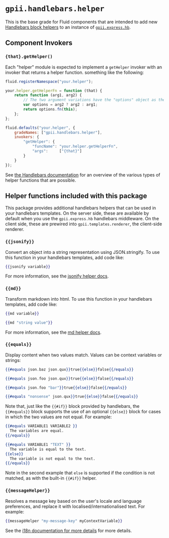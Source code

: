 # `gpii.handlebars.helper`

This is the base grade for Fluid components that are intended to add new [Handlebars block helpers](http://handlebarsjs.com/block_helpers.html)
to an instance of [`gpii.express.hb`](handlebars.md).

## Component Invokers

### `{that}.getHelper()`

Each "helper" module is expected to implement a `getHelper` invoker with an invoker that returns a helper function.
something like the following:

```javascript
fluid.registerNamespace("your.helper");

your.helper.getHelperFn = function (that) {
    return function (arg1, arg2) {
        // The two argument variations have the "options" object as the second argument.  one-argument variations have it as the first.
        var options = arg2 ? arg2 : arg1;
        return options.fn(this);
    };
};

fluid.defaults("your.helper", {
    gradeNames: ["gpii.handlebars.helper"],
    invokers: {
        "getHelper": {
            "funcName": "your.helper.getHelperFn",
            "args":     ["{that}"]
        }
    }
});
```

See [the Handlebars documentation](http:handlebarsjs.com/block_helpers.html) for an overview of the various types of
helper functions that are possible.

## Helper functions included with this package

This package provides additional handlebars helpers that can be used in your handlebars templates.  On the server side,
these are available by default when you use the `gpii.express.hb` handlebars middleware.  On the client side, these are
prewired into `gpii.templates.renderer`, the client-side renderer.

### `{{jsonify}}`

Convert an object into a string representation using JSON.stringify.  To use this function in your handlebars templates,
add code like:

```handlebars
{{jsonify variable}}
```

For more information, see the [jsonify helper docs](jsonifyHelper.md).

### `{{md}}`

Transform markdown into html.  To use this function in your handlebars templates, add code like:

```handlebars
{{md variable}}

{{md "string value"}}
```

For more information, see the [md helper docs](mdHelper.md).

### `{{equals}}`

Display content when two values match.  Values can be context variables or strings:

```handlebars
{{#equals json.baz json.qux}}true{{else}}false{{/equals}}

{{#equals json.foo json.qux}}true{{else}}false{{/equals}}

{{#equals json.foo "bar"}}true{{else}}false{{/equals}}

{{#equals "nonsense" json.qux}}true{{else}}false{{/equals}}
```

Note that, just like the `{{#if}}` block provided by handlebars, the `{{#equals}}` block supports the use of an optional
`{{else}}` block for cases in which the two values are not equal. For example:

```handlebars
{{#equals VARIABLE1 VARIABLE2 }}
  The variables are equal.
{{/equals}}

{{#equals VARIABLE1 "TEXT" }}
  The variable is equal to the text.
{{else}}
  The variable is not equal to the text.
{{/equals}}
```

Note in the second example that `else` is supported if the condition is not matched, as with the built-in `{{#if}}`
helper.

### `{{messageHelper}}`

Resolves a message key based on the user's locale and language preferences, and replace it with
localised/internationalised text.  For example:

```handlebars
{{messageHelper "my-message-key" myContextVariable}}
```

See the [i18n documentation for more details](i18n.md) for more details.
